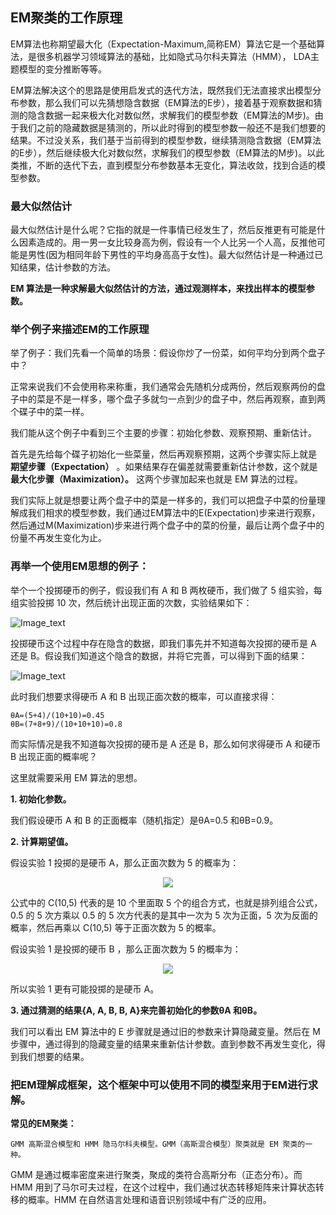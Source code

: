 ## EM聚类的工作原理

EM算法也称期望最大化（Expectation-Maximum,简称EM）算法它是一个基础算法，是很多机器学习领域算法的基础，比如隐式马尔科夫算法（HMM）， LDA主题模型的变分推断等等。

EM算法解决这个的思路是使用启发式的迭代方法，既然我们无法直接求出模型分布参数，那么我们可以先猜想隐含数据（EM算法的E步），接着基于观察数据和猜测的隐含数据一起来极大化对数似然，求解我们的模型参数（EM算法的M步)。由于我们之前的隐藏数据是猜测的，所以此时得到的模型参数一般还不是我们想要的结果。不过没关系，我们基于当前得到的模型参数，继续猜测隐含数据（EM算法的E步），然后继续极大化对数似然，求解我们的模型参数（EM算法的M步)。以此类推，不断的迭代下去，直到模型分布参数基本无变化，算法收敛，找到合适的模型参数。

### 最大似然估计
最大似然估计是什么呢？它指的就是一件事情已经发生了，然后反推更有可能是什么因素造成的。用一男一女比较身高为例，假设有一个人比另一个人高，反推他可能是男性(因为相同年龄下男性的平均身高高于女性)。最大似然估计是一种通过已知结果，估计参数的方法。

__EM 算法是一种求解最大似然估计的方法，通过观测样本，来找出样本的模型参数。__

### 举个例子来描述EM的工作原理
举了例子：我们先看一个简单的场景：假设你炒了一份菜，如何平均分到两个盘子中？

正常来说我们不会使用称来称重，我们通常会先随机分成两份，然后观察两份的盘子中的菜是不是一样多，哪个盘子多就匀一点到少的盘子中，然后再观察，直到两个碟子中的菜一样。

我们能从这个例子中看到三个主要的步骤：初始化参数、观察预期、重新估计。

首先是先给每个碟子初始化一些菜量，然后再观察预期，这两个步骤实际上就是 __期望步骤（Expectation）__ 。如果结果存在偏差就需要重新估计参数，这个就是 __最大化步骤（Maximization）。__ 这两个步骤加起来也就是 EM 算法的过程。

我们实际上就是想要让两个盘子中的菜是一样多的，我们可以把盘子中菜的份量理解成我们相求的模型参数，我们通过EM算法中的E(Expectation)步来进行观察，然后通过M(Maximization)步来进行两个盘子中的菜的份量，最后让两个盘子中的份量不再发生变化为止。

### 再举一个使用EM思想的例子：

举个一个投掷硬币的例子，假设我们有 A 和 B 两枚硬币，我们做了 5 组实验，每组实验投掷 10 次，然后统计出现正面的次数，实验结果如下：

![Image_text](https://raw.githubusercontent.com/OneStepAndTwoSteps/data_mining_analysis/master/static/EM%E8%81%9A%E7%B1%BB/1.png)

投掷硬币这个过程中存在隐含的数据，即我们事先并不知道每次投掷的硬币是 A 还是 B。假设我们知道这个隐含的数据，并将它完善，可以得到下面的结果：

![Image_text](https://raw.githubusercontent.com/OneStepAndTwoSteps/data_mining_analysis/master/static/EM%E8%81%9A%E7%B1%BB/2.png)

此时我们想要求得硬币 A 和 B 出现正面次数的概率，可以直接求得：

    θA=(5+4)/(10+10)=0.45
    θB=(7+8+9)/(10+10+10)=0.8
    
而实际情况是我不知道每次投掷的硬币是 A 还是 B，那么如何求得硬币 A 和硬币 B 出现正面的概率呢？    

这里就需要采用 EM 算法的思想。   

__1. 初始化参数。__

我们假设硬币 A 和 B 的正面概率（随机指定）是θA=0.5 和θB=0.9。

__2. 计算期望值。__

假设实验 1 投掷的是硬币 A，那么正面次数为 5 的概率为： 

<div align=center><img  src="https://raw.githubusercontent.com/OneStepAndTwoSteps/data_mining_analysis/master/static/EM%E8%81%9A%E7%B1%BB/3.png"/></div>

公式中的 C(10,5) 代表的是 10 个里面取 5 个的组合方式，也就是排列组合公式，0.5 的 5 次方乘以 0.5 的 5 次方代表的是其中一次为 5 次为正面，5 次为反面的概率，然后再乘以 C(10,5) 等于正面次数为 5 的概率。       

假设实验 1 是投掷的硬币 B ，那么正面次数为 5 的概率为：
<div align=center><img src="https://raw.githubusercontent.com/OneStepAndTwoSteps/data_mining_analysis/master/static/EM%E8%81%9A%E7%B1%BB/4.png"/></div>
   

所以实验 1 更有可能投掷的是硬币 A。   
   
__3. 通过猜测的结果{A, A, B, B, A}来完善初始化的参数θA 和θB。__

我们可以看出 EM 算法中的 E 步骤就是通过旧的参数来计算隐藏变量。然后在 M 步骤中，通过得到的隐藏变量的结果来重新估计参数。直到参数不再发生变化，得到我们想要的结果。
   
   
### 把EM理解成框架，这个框架中可以使用不同的模型来用于EM进行求解。

__常见的EM聚类：__

    GMM 高斯混合模型和 HMM 隐马尔科夫模型。GMM（高斯混合模型）聚类就是 EM 聚类的一种。
    
GMM 是通过概率密度来进行聚类，聚成的类符合高斯分布（正态分布）。而 HMM 用到了马尔可夫过程，在这个过程中，我们通过状态转移矩阵来计算状态转移的概率。HMM 在自然语言处理和语音识别领域中有广泛的应用。
   
   
   

